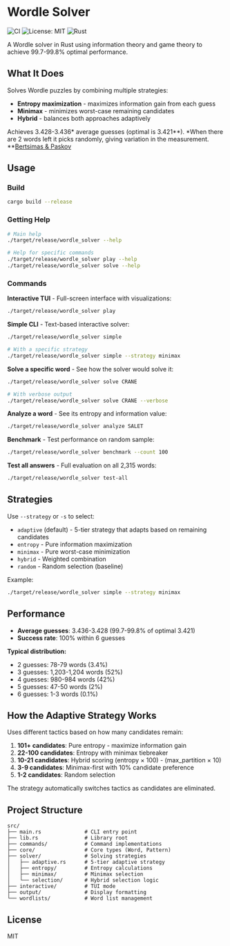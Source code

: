# Wordle Solver

![CI](https://github.com/nsheely/Wordle_Solver/actions/workflows/build.yml/badge.svg)
![License: MIT](https://img.shields.io/badge/License-MIT-yellow.svg)
![Rust](https://img.shields.io/badge/rust-2024-orange.svg)

A Wordle solver in Rust using information theory and game theory to achieve 99.7-99.8% optimal performance.

## What It Does

Solves Wordle puzzles by combining multiple strategies:
- **Entropy maximization** - maximizes information gain from each guess
- **Minimax** - minimizes worst-case remaining candidates
- **Hybrid** - balances both approaches adaptively

Achieves 3.428-3.436* average guesses (optimal is 3.421**).
*When there are 2 words left it picks randomly, giving variation in the measurement.
**[Bertsimas & Paskov](https://auction-upload-files.s3.amazonaws.com/Wordle_Paper_Final.pdf)

## Usage

### Build

```bash
cargo build --release
```

### Getting Help

```bash
# Main help
./target/release/wordle_solver --help

# Help for specific commands
./target/release/wordle_solver play --help
./target/release/wordle_solver solve --help
```

### Commands

**Interactive TUI** - Full-screen interface with visualizations:
```bash
./target/release/wordle_solver play
```

**Simple CLI** - Text-based interactive solver:
```bash
./target/release/wordle_solver simple

# With a specific strategy
./target/release/wordle_solver simple --strategy minimax
```

**Solve a specific word** - See how the solver would solve it:
```bash
./target/release/wordle_solver solve CRANE

# With verbose output
./target/release/wordle_solver solve CRANE --verbose
```

**Analyze a word** - See its entropy and information value:
```bash
./target/release/wordle_solver analyze SALET
```

**Benchmark** - Test performance on random sample:
```bash
./target/release/wordle_solver benchmark --count 100
```

**Test all answers** - Full evaluation on all 2,315 words:
```bash
./target/release/wordle_solver test-all
```

## Strategies

Use `--strategy` or `-s` to select:
- `adaptive` (default) - 5-tier strategy that adapts based on remaining candidates
- `entropy` - Pure information maximization
- `minimax` - Pure worst-case minimization
- `hybrid` - Weighted combination
- `random` - Random selection (baseline)

Example:
```bash
./target/release/wordle_solver simple --strategy minimax
```

## Performance

- **Average guesses**: 3.436-3.428 (99.7-99.8% of optimal 3.421)
- **Success rate**: 100% within 6 guesses

**Typical distribution:**
- 2 guesses: 78-79 words (3.4%)
- 3 guesses: 1,203-1,204 words (52%)
- 4 guesses: 980-984 words (42%)
- 5 guesses: 47-50 words (2%)
- 6 guesses: 1-3 words (0.1%)

## How the Adaptive Strategy Works

Uses different tactics based on how many candidates remain:

1. **101+ candidates**: Pure entropy - maximize information gain
2. **22-100 candidates**: Entropy with minimax tiebreaker
3. **10-21 candidates**: Hybrid scoring (entropy × 100) - (max_partition × 10)
4. **3-9 candidates**: Minimax-first with 10% candidate preference
5. **1-2 candidates**: Random selection

The strategy automatically switches tactics as candidates are eliminated.

## Project Structure

```
src/
├── main.rs              # CLI entry point
├── lib.rs               # Library root
├── commands/            # Command implementations
├── core/                # Core types (Word, Pattern)
├── solver/              # Solving strategies
│   ├── adaptive.rs      # 5-tier adaptive strategy
│   ├── entropy/         # Entropy calculations
│   ├── minimax/         # Minimax selection
│   └── selection/       # Hybrid selection logic
├── interactive/         # TUI mode
├── output/              # Display formatting
└── wordlists/           # Word list management
```

## License

MIT
